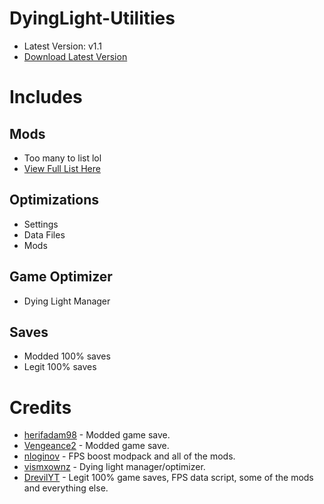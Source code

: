# DyingLight-Utilities
- Latest Version: v1.1
- [Download Latest Version](https://codeload.github.com/DrevilYT/DyingLight-Utilities/zip/refs/heads/main)

# Includes
## Mods
- Too many to list lol
- [View Full List Here](https://github.com/DrevilYT/DyingLight-Utilities/tree/main/DyingLight_Utilities%2FDyingLight%20Mods%2FMods)
## Optimizations
- Settings
- Data Files
- Mods
## Game Optimizer
- Dying Light Manager
## Saves
- Modded 100% saves
- Legit 100% saves

# Credits
- [herifadam98](https://www.nexusmods.com/dyinglight/users/58580446) - Modded game save.
- [Vengeance2](https://www.nexusmods.com/dyinglight/users/52185291) - Modded game save.
- [nloginov](https://www.youtube.com/@nloginov1915) - FPS boost modpack and all of the mods.
- [vismxownz](https://gamebanana.com/members/1403960) - Dying light manager/optimizer.
- [DrevilYT](https://github.com/drevilyt) - Legit 100% game saves, FPS data script, some of the mods and everything else.
